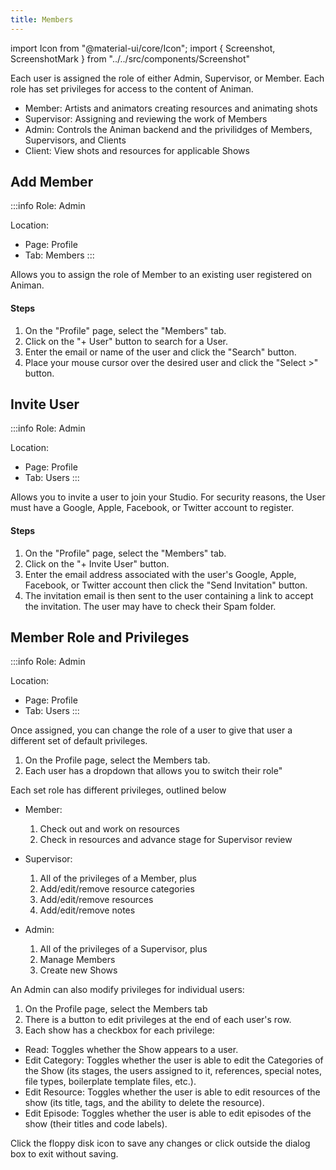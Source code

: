 ```yaml
---
title: Members
---
```

import Icon from "@material-ui/core/Icon";
import { Screenshot, ScreenshotMark } from "../../src/components/Screenshot"

Each user is assigned the role of either Admin, Supervisor, or Member. Each role has set privileges for access to the content of Animan.

- Member: Artists and animators creating resources and animating shots
- Supervisor: Assigning and reviewing the work of Members
- Admin: Controls the Animan backend and the privilidges of Members, Supervisors, and Clients
- Client: View shots and resources for applicable Shows

## Add Member

:::info
Role: Admin

Location:

- Page: Profile
- Tab: Members
:::

Allows you to assign the role of Member to an existing user registered on Animan.

#### Steps

1. On the "Profile" page, select the "Members" tab.
1. Click on the "+ User" button to search for a User.
1. Enter the email or name of the user and click the "Search" button.
1. Place your mouse cursor over the desired user and click the "Select >" button.

<Screenshot image="/screenshot/profile_members.png">
  <ScreenshotMark x="10%" y="34%" width="14%" height="12%" textPosition="right" borderRadius="10px"></ScreenshotMark>
</Screenshot>

## Invite User

:::info
Role: Admin

Location:

- Page: Profile
- Tab: Users
:::

Allows you to invite a user to join your Studio. For security reasons, the User must have a Google, Apple, Facebook, or Twitter account to register.

#### Steps

1. On the "Profile" page, select the "Members" tab.
1. Click on the "+ Invite User" button.
1. Enter the email address associated with the user's Google, Apple, Facebook, or Twitter account then click the "Send Invitation" button.
1. The invitation email is then sent to the user containing a link to accept the invitation. The user may have to check their Spam folder.

<Screenshot image="/screenshot/profile_members.png">
  <ScreenshotMark x="13.5%" y="85%" width="21%" height="13%" textPosition="right" borderRadius="10px"></ScreenshotMark>
</Screenshot>

## Member Role and Privileges

:::info
Role: Admin

Location:

- Page: Profile
- Tab: Users
:::

Once assigned, you can change the role of a user to give that user a different set of default privileges.

1. On the Profile page, select the Members tab.
1. Each user has a dropdown that allows you to switch their role"

<Screenshot image="/screenshot/profile_members.png">
  <ScreenshotMark x="83.5%" y="49.2%" width="17%" height="11%" textPosition="right" borderRadius="10px"></ScreenshotMark>
</Screenshot>

Each set role has different privileges, outlined below

- Member:

  1. Check out and work on resources
  1. Check in resources and advance stage for Supervisor review
- Supervisor:
  1. All of the privileges of a Member, plus
  1. Add/edit/remove resource categories
  1. Add/edit/remove resources
  1. Add/edit/remove notes
- Admin:
  1. All of the privileges of a Supervisor, plus
  1. Manage Members
  1. Create new Shows

An Admin can also modify privileges for individual users:

  1. On the Profile page, select the Members tab
  1. There is a button to edit privileges at the end of each user's row.
  1. Each show has a checkbox for each privilege:

<Screenshot image="/screenshot/profile_members.png">
  <ScreenshotMark x="93.6%" y="49.5%" width="5%" height="10%" textPosition="right" borderRadius="20px"></ScreenshotMark>
</Screenshot>

- Read: Toggles whether the Show appears to a user.
- Edit Category: Toggles whether the user is able to edit the Categories of the Show (its stages, the users assigned to it, references, special notes, file types, boilerplate template files, etc.).
- Edit Resource: Toggles whether the user is able to edit resources of the show (its title, tags, and the ability to delete the resource).
- Edit Episode: Toggles whether the user is able to edit episodes of the show (their titles and code labels).

Click the floppy disk icon to save any changes or click outside the dialog box to exit without saving.

<Screenshot image="/screenshot/profile_members_privilege.png">
</Screenshot>
